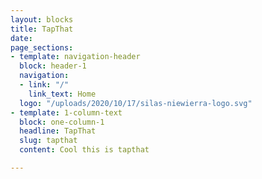```yaml
---
layout: blocks
title: TapThat
date: 
page_sections:
- template: navigation-header
  block: header-1
  navigation:
  - link: "/"
    link_text: Home
  logo: "/uploads/2020/10/17/silas-niewierra-logo.svg"
- template: 1-column-text
  block: one-column-1
  headline: TapThat
  slug: tapthat
  content: Cool this is tapthat

---
```

